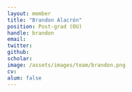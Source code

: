 ```yaml
---
layout: member
title: "Brandon Alacrón"
position: Post-grad (OU)
handle: brandon
email:
twitter:
github:
scholar:
image: /assets/images/team/brandon.png
cv:
alum: false
---
```

